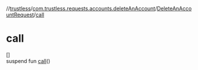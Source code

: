//[trustless](../../../index.md)/[com.trustless.requests.accounts.deleteAnAccount](../index.md)/[DeleteAnAccountRequest](index.md)/[call](call.md)

# call

[]\
suspend fun [call](call.md)()
